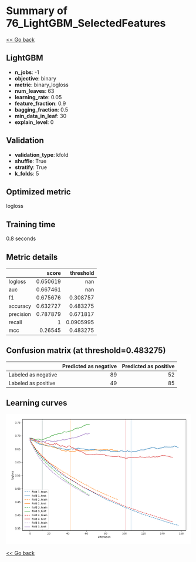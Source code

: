 # Summary of 76_LightGBM_SelectedFeatures

[<< Go back](../README.md)


## LightGBM
- **n_jobs**: -1
- **objective**: binary
- **metric**: binary_logloss
- **num_leaves**: 63
- **learning_rate**: 0.05
- **feature_fraction**: 0.9
- **bagging_fraction**: 0.5
- **min_data_in_leaf**: 30
- **explain_level**: 0

## Validation
 - **validation_type**: kfold
 - **shuffle**: True
 - **stratify**: True
 - **k_folds**: 5

## Optimized metric
logloss

## Training time

0.8 seconds

## Metric details
|           |    score |   threshold |
|:----------|---------:|------------:|
| logloss   | 0.650619 | nan         |
| auc       | 0.667461 | nan         |
| f1        | 0.675676 |   0.308757  |
| accuracy  | 0.632727 |   0.483275  |
| precision | 0.787879 |   0.671817  |
| recall    | 1        |   0.0905995 |
| mcc       | 0.26545  |   0.483275  |


## Confusion matrix (at threshold=0.483275)
|                     |   Predicted as negative |   Predicted as positive |
|:--------------------|------------------------:|------------------------:|
| Labeled as negative |                      89 |                      52 |
| Labeled as positive |                      49 |                      85 |

## Learning curves
![Learning curves](learning_curves.png)

[<< Go back](../README.md)
